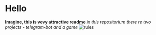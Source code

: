 # Hello 
**Imagine, this is vevy attractive readme**
*in this repositorium there re two projects - telegram-bot and a game*
![rules](C:\Users\dermo\repositorium\test\a3b89f240894cfa4168add0b40d86c9df1a3e9b6v2_hq.jpg)
